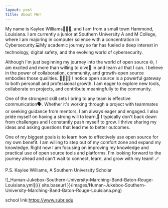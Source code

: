```yaml
---
layout: post
title: About Me!
---
```


My name is Kaylee Williams🙋🏾‍♀️, and I am from a small town Hammond, Louisiana. I am currently a junior at Southern University A and M College, where I am majoring in computer science with a concentration in Cybersecurity.💻My academic journey so far has fueled a deep interest in technology, digital safety, and the evolving world of cybersecurity.

Although I'm just beginning my journey into the world of open source 🌐, I am excited and more than willing to dive🤿 in and learn all that I can. I believe in the power of collaboration, community, and growth-open source embodies those qualities. 🫱🏼‍🫲🏽 I notice open source is a powerful gateway to both personall and professional growth. I am eager to explore new tools, collaborate on projects, and contribute meaningfully to the community.

One of the strongest skill sets I bring to any team is effective communication🗣️. Whether it's working through a project with teammates or seeking guidance from mentors, I am always eager and engaged. I also pride myself on having a strong will to learn,📓 I typically don't back down from challenges and I constantly push myself to grow. I thrive sharing my ideas and asking questions that lead me to better outcomes.

One of my biggest goals is to learn how to effectively use open source for my own benefit. I am willing to step out of my comfort zone and expand my knowledge. Right now I am focusing on improving my knowledge and practical use of open source tools and platforms. I'm looking forward to the journey ahead and can't wait to connect, learn, and grow with my team! 🪄


P.S. Kaylee Williams, 
A Southern University Scholar

![_Human-Jukebox-Southern-University-Marching-Band-Baton-Rouge-Louisiana.yml]({{ site.baseurl }}/images/Human-Jukebox-Southern-University-Marching-Band-Baton-Rouge-Louisiana.png)

school link:https://www.subr.edu



